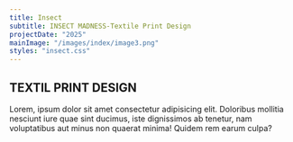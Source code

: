 ```yaml
---
title: Insect
subtitle: INSECT MADNESS-Textile Print Design
projectDate: "2025"
mainImage: "/images/index/image3.png"
styles: "insect.css"
---
```

<section class="insect">
    <div class="details">
        <h1 class="title">TEXTIL PRINT DESIGN</h1>
        <p class="description">Lorem, ipsum dolor sit amet consectetur adipisicing elit. Doloribus mollitia nesciunt iure quae sint ducimus, iste dignissimos ab tenetur, nam voluptatibus aut minus non quaerat minima! Quidem rem earum culpa?</p>
    </div>
        <div class="images-container">
            <div class="img-container">
                <img src="/images/insect/IM-ESCARABAJO TEXTIL PRINT MOCKUP.png" alt="">
            </div>
            <div class="img-container">
                <img src="/images/insect/IM- ESCARABAJO PATTERN 2.png" alt="">
            </div>
        </div>
</section>
